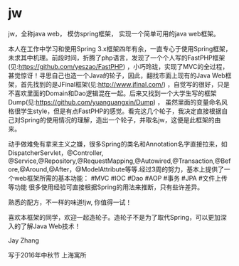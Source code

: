 # jw
jw，全称java web， 模仿spring框架， 实现一个简单可用的java web框架。

本人在工作中学习和使用Spring 3.x框架四年有余，一直专心于使用Spring框架，未求其中机理。前段时间，折腾了php语言，发现了一个个人写的FastPHP框架(见:https://github.com/yeszao/FastPHP) ，小巧玲珑，实现了MVC的全过程，甚觉惊讶！寻思自己也造一个Java的轮子，因此，翻找市面上现有的Java Web框架，首先找到的是JFinal框架(见:http://www.jfinal.com/) ，自觉写的很好，只是不喜欢里面的Domain和Dao逻辑混在一起。后来又找到一个大学生写的框架Dump(见:https://github.com/yuanguangxin/Dump) ， 虽然里面的变量命名风格很学生style，但是有点FastPHP的感觉。看完这几个轮子，我决定直接根据自己对Spring的使用情况的理解，造出一个轮子，并取名jw，这便是此框架的由来。

动手做难免有拿来主义之嫌，很多Spring的类名和Annotation名字直接拉来，如DispatcherServlet，@Controller, @Service,@Repository,@RequestMapping,@Autowired,@Transaction,@Before,@Around,@After，@ModelAttribute等等.经过3周的努力，基本上提供了一个web框架所需的基本功能：
#MVC
#IOC
#Dao
#AOP
#事务
#JPA
#文件上传等功能
很多使用经验可直接根据Spring的用法来推断，只有些许差异。

熟悉的配方，不一样的味道!jw, 你值得一试！

喜欢本框架的同学，欢迎一起造轮子。造轮子不是为了取代Spring，可以更加深入的了解Java Web技术！

Jay Zhang

写于2016年中秋节 上海寓所
